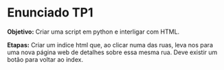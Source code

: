 # Enunciado TP1

 

**Objetivo:** Criar uma script em python e interligar com HTML.

**Etapas:** Criar um indice html que, ao clicar numa das ruas, leva nos para uma nova página web de detalhes sobre essa mesma rua. Deve existir um botão para voltar ao index. 


